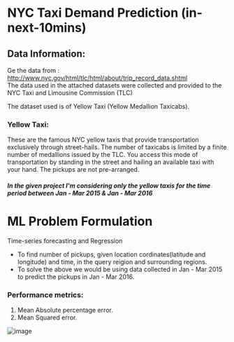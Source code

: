 # NYC Taxi Demand Prediction (in-next-10mins)

## Data Information:

Ge the data from : http://www.nyc.gov/html/tlc/html/about/trip_record_data.shtml </br>
The data used in the attached datasets were collected and provided to the NYC Taxi and Limousine Commission (TLC)

The dataset used is of Yellow Taxi (Yellow Medallion Taxicabs).

### Yellow Taxi:
These are the famous NYC yellow taxis that provide transportation exclusively through street-hails. The number of taxicabs is limited by a finite number of medallions issued by the TLC. You access this mode of transportation by standing in the street and hailing an available taxi with your hand. The pickups are not pre-arranged.


##### In the given project I'm considering only the yellow taxis for the time period between Jan - Mar 2015 & Jan - Mar 2016

# ML Problem Formulation
Time-series forecasting and Regression


- To find number of pickups, given location cordinates(latitude and longitude) and time, in the query reigion and surrounding regions.
- To solve the above we would be using data collected in Jan - Mar 2015 to predict the pickups in Jan - Mar 2016.

### Performance metrics:
1. Mean Absolute percentage error.
2. Mean Squared error.

![image](https://user-images.githubusercontent.com/22805226/160085124-2365227d-f825-4a77-864d-5b40bb8276e0.png)

